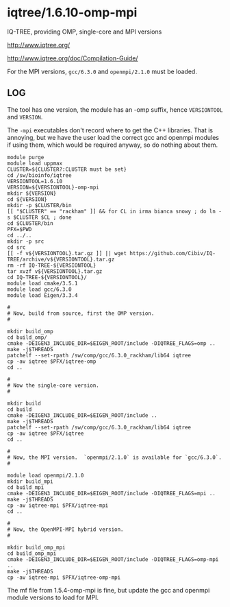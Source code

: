 iqtree/1.6.10-omp-mpi
================

IQ-TREE, providing OMP, single-core and MPI versions

<http://www.iqtree.org/>

<http://www.iqtree.org/doc/Compilation-Guide/>

For the MPI versions, `gcc/6.3.0` and `openmpi/2.1.0` must be loaded.

LOG
---

The tool has one version, the module has an -omp suffix, hence `VERSIONTOOL`
and `VERSION`.

The `-mpi` executables don't record where to get the C++ libraries.  That is
annoying, but we have the user load the correct gcc and openmpi modules if
using them, which would be required anyway, so do nothing about them.

    module purge
    module load uppmax
    CLUSTER=${CLUSTER?:CLUSTER must be set}
    cd /sw/bioinfo/iqtree
    VERSIONTOOL=1.6.10
    VERSION=${VERSIONTOOL}-omp-mpi
    mkdir ${VERSION}
    cd ${VERSION}
    mkdir -p $CLUSTER/bin
    [[ "$CLUSTER" == "rackham" ]] && for CL in irma bianca snowy ; do ln -s $CLUSTER $CL ; done
    cd $CLUSTER/bin
    PFX=$PWD
    cd ../..
    mkdir -p src
    cd src
    [[ -f v${VERSIONTOOL}.tar.gz ]] || wget https://github.com/Cibiv/IQ-TREE/archive/v${VERSIONTOOL}.tar.gz 
    rm -rf IQ-TREE-${VERSIONTOOL}
    tar xvzf v${VERSIONTOOL}.tar.gz 
    cd IQ-TREE-${VERSIONTOOL}/
    module load cmake/3.5.1
    module load gcc/6.3.0
    module load Eigen/3.3.4

    #
    # Now, build from source, first the OMP version.
    #

    mkdir build_omp
    cd build_omp/
    cmake -DEIGEN3_INCLUDE_DIR=$EIGEN_ROOT/include -DIQTREE_FLAGS=omp ..
    make -j$THREADS
    patchelf --set-rpath /sw/comp/gcc/6.3.0_rackham/lib64 iqtree
    cp -av iqtree $PFX/iqtree-omp
    cd ..

    #
    # Now the single-core version.
    #

    mkdir build
    cd build
    cmake -DEIGEN3_INCLUDE_DIR=$EIGEN_ROOT/include ..
    make -j$THREADS
    patchelf --set-rpath /sw/comp/gcc/6.3.0_rackham/lib64 iqtree
    cp -av iqtree $PFX/iqtree
    cd ..

    #
    # Now, the MPI version.  `openmpi/2.1.0` is available for `gcc/6.3.0`.
    #

    module load openmpi/2.1.0
    mkdir build_mpi
    cd build_mpi
    cmake -DEIGEN3_INCLUDE_DIR=$EIGEN_ROOT/include -DIQTREE_FLAGS=mpi ..
    make -j$THREADS
    cp -av iqtree-mpi $PFX/iqtree-mpi
    cd ..

    #
    # Now, the OpenMPI-MPI hybrid version.
    #

    mkdir build_omp_mpi
    cd build_omp_mpi
    cmake -DEIGEN3_INCLUDE_DIR=$EIGEN_ROOT/include -DIQTREE_FLAGS=omp-mpi ..
    make -j$THREADS
    cp -av iqtree-mpi $PFX/iqtree-omp-mpi


The mf file from 1.5.4-omp-mpi is fine, but update the gcc and openmpi module versions to load for MPI.

